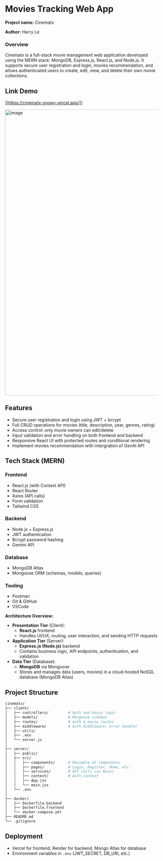 # Movies Tracking Web App

**Project name:** Cinematx

**Author:** Harry Le

### Overview

Cinematx is a full-stack movie management web application developed using the MERN stack: MongoDB, Express.js, React.js, and Node.js. It supports secure user registration and login, movies recommendation, and allows authenticated users to create, edit, view, and delete their own movie collections.

## Link Demo
[[https://cinematx-snowy.vercel.app/]]

<img width="1851" height="940" alt="image" src="https://github.com/user-attachments/assets/6dadad8c-e246-4320-8a07-28012076b962" />


## **Features**

- Secure user registration and login using JWT + bcrypt
- Full CRUD operations for movies (title, description, year, genres, rating)
- Access control: only movie owners can edit/delete
- Input validation and error handling on both frontend and backend
- Responsive React UI with protected routes and conditional rendering
- Implement movies recommendation with intergration of GenAI API

## **Tech Stack (MERN)**

### Frontend

- React.js (with Context API)
- React Router
- Axios (API calls)
- Form validation
- Tailwind CSS

### Backend

- Node.js + Express.js
- JWT authentication
- Bcrypt password hashing
- Gemini API

### Database

- MongoDB Atlas
- Mongoose ORM (schemas, models, queries)

### Tooling

- Postman
- Git & GitHub
- VSCode

**Architecture Overview:**

- **Presentation Tier** (Client):
  - **React.js** frontend
  - Handles UI/UX, routing, user interaction, and sending HTTP requests
- **Application Tier** (Server):
  - **Express.js (Node.js)** backend
  - Contains business logic, API endpoints, authentication, and validation
- **Data Tier** (Database):
  - **MongoDB** via Mongoose
  - Stores and manages data (users, movies) in a cloud-hosted NoSQL database (MongoDB Atlas)

## **Project Structure**

```bash
cinematx/
├── client/
│   ├── controllers/         # Auth and movie logic
│   ├── models/              # Mongoose schemas
│   ├── routes/              # Auth & movie routes
│   ├── middleware/          # Auth middleware, error handler
│   ├── utils/
│   ├── .env
│   └── server.js
│
├── server/
│   ├── public/
│   ├── src/
│   │   ├── components/      # Reusable UI components
│   │   ├── pages/           # Login, Register, Home, etc.
│   │   ├── services/        # API calls via Axios
│   │   ├── context/         # Auth context
│   │   ├── App.jsx
│   │   └── main.jsx
│   └── .env
│
├── docker/
│   ├── Dockerfile.backend
│   ├── Dockerfile.frontend
│   └── docker-compose.yml
├── README.md
└── .gitignore
```

## **Deployment**

- Vercel for frontend, Render for backend, Mongo Atlas for database
- Environment variables in `.env` (JWT_SECRET, DB_URI, etc.)
